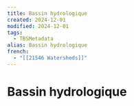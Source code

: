 ```yaml
---
title: Bassin hydrologique
created: 2024-12-01
modified: 2024-12-01
tags:
  - TBSMetadata
alias: Bassin hydrologique
french:
  - "[[21546 Watersheds]]"
---
```

# Bassin hydrologique
